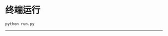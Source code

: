 # 终端运行

```shell
python run.py
```
*********************************************************************************************************************************************************************************************************************************************************************************************************************************************************************************************************************************************************************************************************************************************************************************************************************************************************************************************************************************************************************************************************************************************************************************************************************************************************************************************************************************************************************************************************************************************************************************************************************